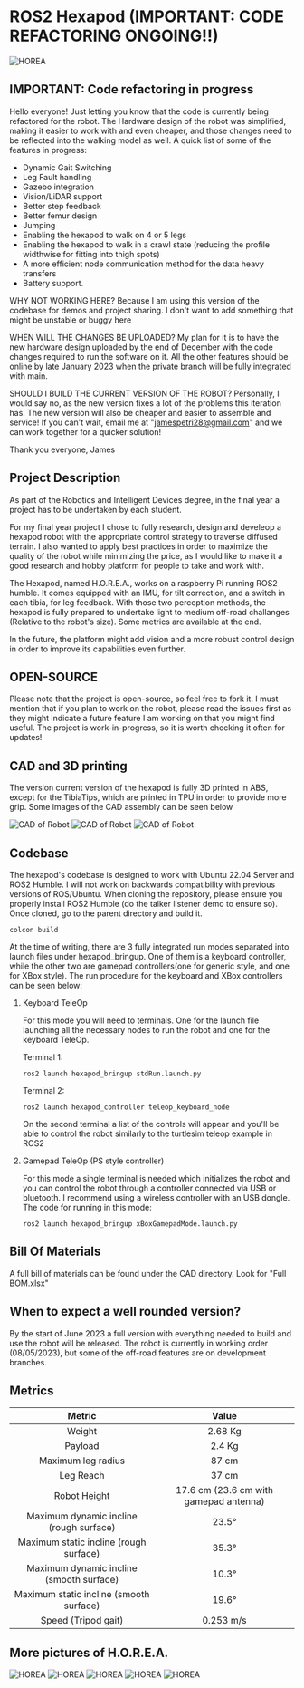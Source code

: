 # ROS2 Hexapod (IMPORTANT: CODE REFACTORING ONGOING!!)
![HOREA](CAD/H.O.R.E.A.1.png?raw=true "HOREA")

## IMPORTANT: Code refactoring in progress

Hello everyone! Just letting you know that the code is currently being refactored for the robot. The Hardware design of the robot was simplified, making it easier to work with and even cheaper, and those changes need to be reflected into the walking model as well.
A quick list of some of the features in progress:
- Dynamic Gait Switching
- Leg Fault handling
- Gazebo integration
- Vision/LiDAR support
- Better step feedback
- Better femur design
- Jumping
- Enabling the hexapod to walk on 4 or 5 legs
- Enabling the hexapod to walk in a crawl state (reducing the profile widthwise for fitting into thigh spots)
- A more efficient node communication method for the data heavy transfers
- Battery support.

WHY NOT WORKING HERE?
Because I am using this version of the codebase for demos and project sharing. I don't want to add something that might be unstable or buggy here

WHEN WILL THE CHANGES BE UPLOADED?
My plan for it is to have the new hardware design uploaded by the end of December with the code changes required to run the software on it. All the other features should be online by late January 2023 when the private branch will be fully integrated with main.

SHOULD I BUILD THE CURRENT VERSION OF THE ROBOT?
Personally, I would say no, as the new version fixes a lot of the problems this iteration has. The new version will also be cheaper and easier to assemble and service! If you can't wait, email me at "jamespetri28@gmail.com" and we can work together for a quicker solution!

Thank you everyone,
James

## Project Description

As part of the Robotics and Intelligent Devices degree, in the final year a project has to be undertaken by each student.

For my final year project I chose to fully research, design and develeop a hexapod robot with the appropriate control strategy to traverse diffused terrain. I also wanted to apply best practices in order to maximize the quality of the robot while minimizing the price, as I would like to make it a good research and hobby platform for people to take and work with.

The Hexapod, named H.O.R.E.A., works on a raspberry Pi running ROS2 humble. It comes equipped with an IMU, for tilt correction, and a switch in each tibia, for leg feedback. With those two perception methods, the hexapod is fully prepared to undertake light to medium off-road challanges (Relative to the robot's size). Some metrics are available at the end.

In the future, the platform might add vision and a more robust control design in order to improve its capabilities even further.

## OPEN-SOURCE

Please note that the project is open-source, so feel free to fork it. I must mention that if you plan to work on the robot, please read the issues first as they might indicate a future feature I am working on that you might find useful. The project is work-in-progress, so it is worth checking it often for updates!

## CAD and 3D printing

The version current version of the hexapod is fully 3D printed in ABS, except for the TibiaTips, which are printed in TPU in order to provide more grip. Some images of the CAD assembly can be seen below

![CAD of Robot](CAD/side_view.png?raw=true "Hexapod Assembly")
![CAD of Robot](CAD/front_view.png?raw=true "Hexapod Assembly")
![CAD of Robot](CAD/top_view.png?raw=true "Hexapod Assembly")

## Codebase

The hexapod's codebase is designed to work with Ubuntu 22.04 Server and ROS2 Humble. I will not work on backwards compatibility with previous versions of ROS/Ubuntu. When cloning the repository, please ensure you properly install ROS2 Humble (do the talker listener demo to ensure so). Once cloned, go to the parent directory and build it.

```
colcon build
```

At the time of writing, there are 3 fully integrated run modes separated into launch files under hexapod_bringup. One of them is a keyboard controller, while the other two are gamepad controllers(one for generic style, and one for XBox style). The run procedure for the keyboard and XBox controllers can be seen below:

1. Keyboard TeleOp

    For this mode you will need to terminals. One for the launch file launching all the necessary nodes to run the robot and one for the keyboard TeleOp.

    Terminal 1:
    ```
    ros2 launch hexapod_bringup stdRun.launch.py
    ```
    Terminal 2:
    ```
    ros2 launch hexapod_controller teleop_keyboard_node
    ```

    On the second terminal a list of the controls will appear and you'll be able to control the robot similarly to the turtlesim teleop example in ROS2

2. Gamepad TeleOp (PS style controller)

    For this mode a single terminal is needed which initializes the robot and you can control the robot through a controller connected via USB or bluetooth. I recommend using a wireless controller with an USB dongle. The code for running in this mode:

    ```
    ros2 launch hexapod_bringup xBoxGamepadMode.launch.py
    ```

## Bill Of Materials

A full bill of materials can be found under the CAD directory. Look for "Full BOM.xlsx"

## When to expect a well rounded version?

By the start of June 2023 a full version with everything needed to build and use the robot will be released. The robot is currently in working order (08/05/2023), but some of the off-road features are on development branches. 

## Metrics

| Metric | Value |
| :---: | :---:|
|Weight | 2.68 Kg |
|Payload | 2.4 Kg |
|Maximum leg radius | 87 cm |
|Leg Reach | 37 cm |
|Robot Height | 17.6 cm (23.6 cm with  gamepad antenna) |
|Maximum dynamic incline (rough surface) | 23.5° |
|Maximum static incline (rough surface) | 35.3° |
|Maximum dynamic incline (smooth surface) | 10.3° |
|Maximum static incline (smooth surface) | 19.6° |
|Speed (Tripod gait) | 0.253 m/s |


## More pictures of H.O.R.E.A.

![HOREA](CAD/1.png?raw=true "HOREA")
![HOREA](CAD/2.png?raw=true "HOREA")
![HOREA](CAD/3.png?raw=true "HOREA")
![HOREA](CAD/5.png?raw=true "HOREA")
![HOREA](CAD/4.png?raw=true "HOREA")
